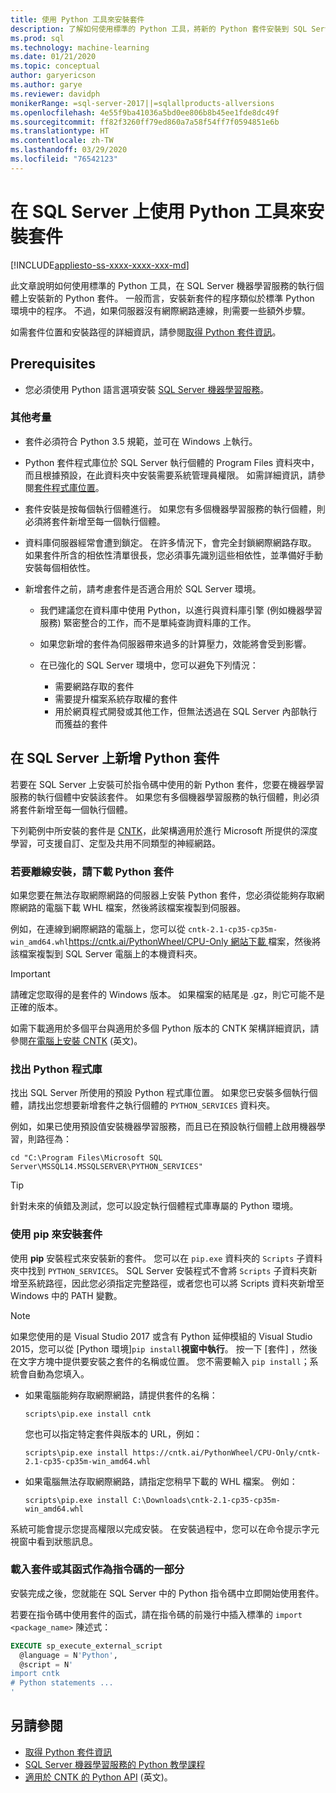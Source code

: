 ```yaml
---
title: 使用 Python 工具來安裝套件
description: 了解如何使用標準的 Python 工具，將新的 Python 套件安裝到 SQL Server 機器學習服務的執行個體。
ms.prod: sql
ms.technology: machine-learning
ms.date: 01/21/2020
ms.topic: conceptual
author: garyericson
ms.author: garye
ms.reviewer: davidph
monikerRange: =sql-server-2017||=sqlallproducts-allversions
ms.openlocfilehash: 4e55f9ba41036a5bd0ee806b8b45ee1fde8dc49f
ms.sourcegitcommit: ff82f3260ff79ed860a7a58f54ff7f0594851e6b
ms.translationtype: HT
ms.contentlocale: zh-TW
ms.lasthandoff: 03/29/2020
ms.locfileid: "76542123"
---
```

# <a name="install-packages-with-python-tools-on-sql-server"></a>在 SQL Server 上使用 Python 工具來安裝套件
[!INCLUDE[appliesto-ss-xxxx-xxxx-xxx-md](../../includes/appliesto-ss-xxxx-xxxx-xxx-md.md)]

此文章說明如何使用標準的 Python 工具，在 SQL Server 機器學習服務的執行個體上安裝新的 Python 套件。 一般而言，安裝新套件的程序類似於標準 Python 環境中的程序。 不過，如果伺服器沒有網際網路連線，則需要一些額外步驟。

如需套件位置和安裝路徑的詳細資訊，請參閱[取得 Python 套件資訊](python-package-information.md)。

## <a name="prerequisites"></a>Prerequisites

+ 您必須使用 Python 語言選項安裝 [SQL Server 機器學習服務](../install/sql-machine-learning-services-windows-install.md)。

### <a name="other-considerations"></a>其他考量

+ 套件必須符合 Python 3.5 規範，並可在 Windows 上執行。

+ Python 套件程式庫位於 SQL Server 執行個體的 Program Files 資料夾中，而且根據預設，在此資料夾中安裝需要系統管理員權限。 如需詳細資訊，請參閱[套件程式庫位置](../package-management/python-package-information.md#default-python-library-location)。

+ 套件安裝是按每個執行個體進行。 如果您有多個機器學習服務的執行個體，則必須將套件新增至每一個執行個體。

+ 資料庫伺服器經常會遭到鎖定。 在許多情況下，會完全封鎖網際網路存取。 如果套件所含的相依性清單很長，您必須事先識別這些相依性，並準備好手動安裝每個相依性。

+ 新增套件之前，請考慮套件是否適合用於 SQL Server 環境。

  + 我們建議您在資料庫中使用 Python，以進行與資料庫引擎 (例如機器學習服務) 緊密整合的工作，而不是單純查詢資料庫的工作。

  + 如果您新增的套件為伺服器帶來過多的計算壓力，效能將會受到影響。

  + 在已強化的 SQL Server 環境中，您可以避免下列情況：
    + 需要網路存取的套件
    + 需要提升檔案系統存取權的套件
    + 用於網頁程式開發或其他工作，但無法透過在 SQL Server 內部執行而獲益的套件

## <a name="add-a-python-package-on-sql-server"></a>在 SQL Server 上新增 Python 套件

若要在 SQL Server 上安裝可於指令碼中使用的新 Python 套件，您要在機器學習服務的執行個體中安裝該套件。 如果您有多個機器學習服務的執行個體，則必須將套件新增至每一個執行個體。

下列範例中所安裝的套件是 [CNTK](https://docs.microsoft.com/cognitive-toolkit/)，此架構適用於進行 Microsoft 所提供的深度學習，可支援自訂、定型及共用不同類型的神經網路。

### <a name="for-offline-install-download-the-python-package"></a>若要離線安裝，請下載 Python 套件

如果您要在無法存取網際網路的伺服器上安裝 Python 套件，您必須從能夠存取網際網路的電腦下載 WHL 檔案，然後將該檔案複製到伺服器。

例如，在連線到網際網路的電腦上，您可以從 `cntk-2.1-cp35-cp35m-win_amd64.whl`[https://cntk.ai/PythonWheel/CPU-Only 網站下載 ](https://cntk.ai/PythonWheel/CPU-Only/cntk-2.1-cp35-cp35m-win_amd64.whl) 檔案，然後將該檔案複製到 SQL Server 電腦上的本機資料夾。

> [!IMPORTANT]
> 請確定您取得的是套件的 Windows 版本。 如果檔案的結尾是 .gz，則它可能不是正確的版本。

如需下載適用於多個平台與適用於多個 Python 版本的 CNTK 架構詳細資訊，請參閱[在電腦上安裝 CNTK](https://docs.microsoft.com/cognitive-toolkit/Setup-CNTK-on-your-machine) \(英文\)。

### <a name="locate-the-python-library"></a>找出 Python 程式庫

找出 SQL Server 所使用的預設 Python 程式庫位置。 如果您已安裝多個執行個體，請找出您想要新增套件之執行個體的 `PYTHON_SERVICES` 資料夾。

例如，如果已使用預設值安裝機器學習服務，而且已在預設執行個體上啟用機器學習，則路徑為：

```console
cd "C:\Program Files\Microsoft SQL Server\MSSQL14.MSSQLSERVER\PYTHON_SERVICES"
```

> [!TIP]
> 針對未來的偵錯及測試，您可以設定執行個體程式庫專屬的 Python 環境。

### <a name="install-the-package-using-pip"></a>使用 pip 來安裝套件

使用 **pip** 安裝程式來安裝新的套件。 您可以在 `pip.exe` 資料夾的 `Scripts` 子資料夾中找到 `PYTHON_SERVICES`。 SQL Server 安裝程式不會將 `Scripts` 子資料夾新增至系統路徑，因此您必須指定完整路徑，或者您也可以將 Scripts 資料夾新增至 Windows 中的 PATH 變數。

> [!NOTE]
> 如果您使用的是 Visual Studio 2017 或含有 Python 延伸模組的 Visual Studio 2015，您可以從 [Python 環境]`pip install`**視窗中執行**。 按一下 [套件]  ，然後在文字方塊中提供要安裝之套件的名稱或位置。 您不需要輸入 `pip install`；系統會自動為您填入。

+ 如果電腦能夠存取網際網路，請提供套件的名稱：

  ```console
  scripts\pip.exe install cntk
  ```
  您也可以指定特定套件與版本的 URL，例如：

  ```console
  scripts\pip.exe install https://cntk.ai/PythonWheel/CPU-Only/cntk-2.1-cp35-cp35m-win_amd64.whl
  ```

+ 如果電腦無法存取網際網路，請指定您稍早下載的 WHL 檔案。 例如：

  ```console
  scripts\pip.exe install C:\Downloads\cntk-2.1-cp35-cp35m-win_amd64.whl
  ```

系統可能會提示您提高權限以完成安裝。
在安裝過程中，您可以在命令提示字元視窗中看到狀態訊息。

### <a name="load-the-package-or-its-functions-as-part-of-your-script"></a>載入套件或其函式作為指令碼的一部分

安裝完成之後，您就能在 SQL Server 中的 Python 指令碼中立即開始使用套件。

若要在指令碼中使用套件的函式，請在指令碼的前幾行中插入標準的 `import <package_name>` 陳述式：

```sql
EXECUTE sp_execute_external_script 
  @language = N'Python', 
  @script = N'
import cntk
# Python statements ...
'
```

## <a name="see-also"></a>另請參閱

+ [取得 Python 套件資訊](python-package-information.md)
+ [SQL Server 機器學習服務的 Python 教學課程](../tutorials/sql-server-python-tutorials.md)
+ [適用於 CNTK 的 Python API](https://cntk.ai/pythondocs/tutorials.html) \(英文\)。
